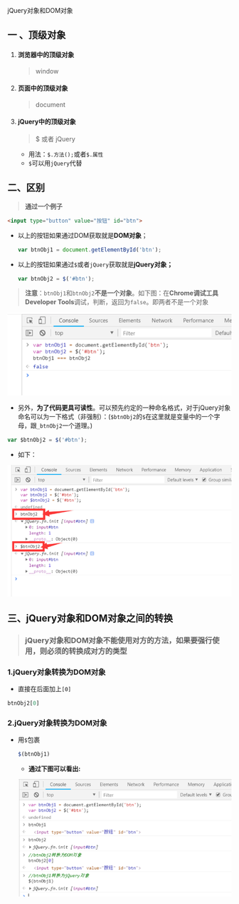 

jQuery对象和DOM对象

##  一 、顶级对象

1. #### 浏览器中的顶级对象

   > window

2. #### 页面中的顶级对象

   > document

3. #### jQuery中的顶级对象

   > $   或者 jQuery  

   - 用法：`$.方法();`或者`$.属性`
   - `$`可以用`jQuery`代替

## 二、区别

> **通过一个例子**

```html
<input type="button" value="按钮" id="btn">
```

- 以上的按钮如果通过DOM获取就是**DOM对象**；

  ```javascript
  var btnObj1 = document.getElementById('btn');
  ```

- 以上的按钮如果通过`$`或者`jQuery`获取就是**jQuery对象；**

  ```javascript
  var btnObj2 = $('#btn');
  ```

> **注意**：`btnObj1`和`btnObj2`**不是一个对象**。如下图：在**Chrome调试工具Developer Tools**调试，判断，返回为`false`。即两者不是一个对象

![](https://raw.githubusercontent.com/HunterXing/resourse/master/20180923220924.png)

- 另外，**为了代码更具可读性**。可以预先约定的一种命名格式，对于jQuery对象命名可以为一下格式（非强制）：(`$btnObj2`的`$`在这里就是变量中的一个字母，跟`_btnObj2`一个道理。)



```javascript
var $btnObj2 = $('#btn');
```

- 如下：

![](https://raw.githubusercontent.com/HunterXing/resourse/master/20180923224201.png)

##  三、jQuery对象和DOM对象之间的转换

> ### jQuery对象和DOM对象不能使用对方的方法，如果要强行使用，则必须的转换成对方的类型

 ###  1.jQuery对象转换为DOM对象

- 直接在后面加上`[0]`

```javascript
btnObj2[0]
```

### 2.jQuery对象转换为DOM对象

- 用`$`包裹

  ```javascript
  $(btnObj1)
  ```



  -  **通过下图可以看出:**

  ![](https://raw.githubusercontent.com/HunterXing/resourse/master/20180924094107.png)

